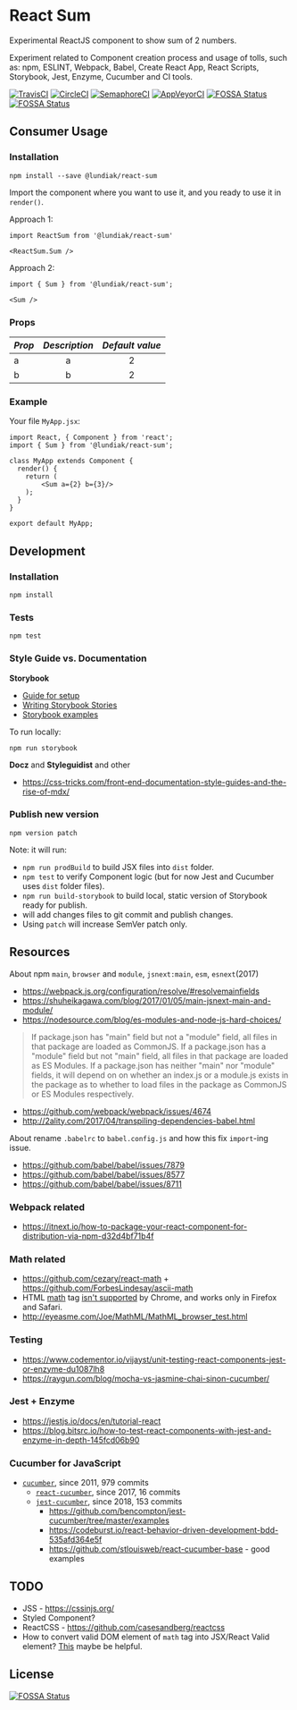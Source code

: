 # React Sum

Experimental ReactJS component to show sum of 2 numbers.

Experiment related to Component creation process and usage of tolls, such as: npm, ESLINT, Webpack, Babel, Create React App, React Scripts, Storybook, Jest, Enzyme, Cucumber and CI tools.

[![TravisCI](https://travis-ci.org/alundiak/react-sum.svg?branch=master)](https://travis-ci.org/alundiak/react-sum)
[![CircleCI](https://circleci.com/gh/alundiak/react-sum.svg?style=svg)](https://circleci.com/gh/alundiak/react-sum)
[![SemaphoreCI](https://semaphoreci.com/api/v1/alundiak/react-sum/branches/master/badge.svg)](https://semaphoreci.com/alundiak/react-sum)
[![AppVeyorCI](https://ci.appveyor.com/api/projects/status/selytkekkws81f3v?svg=true)](https://ci.appveyor.com/project/alundiak/react-sum)
[![FOSSA Status](https://app.fossa.com/api/projects/git%2Bgithub.com%2Falundiak%2Freact-sum.svg?type=small)](https://app.fossa.com/projects/git%2Bgithub.com%2Falundiak%2Freact-sum?ref=badge_small)
[![FOSSA Status](https://app.fossa.io/api/projects/git%2Bgithub.com%2Falundiak%2Freact-sum.svg?type=shield)](https://app.fossa.io/projects/git%2Bgithub.com%2Falundiak%2Freact-sum?ref=badge_shield)


## Consumer Usage

### Installation

`npm install --save @lundiak/react-sum`

Import the component where you want to use it, and you ready to use it in `render()`.

Approach 1:

`import ReactSum from '@lundiak/react-sum'`

`<ReactSum.Sum />`

Approach 2:

`import { Sum } from '@lundiak/react-sum';`

`<Sum />`

### Props

| _Prop_ |     _Description_     | _Default value_ |
| ------ | :-------------------: | :-------------: |
| a  | a |      2       |
| b  | b |      2       |

### Example

Your file `MyApp.jsx`:

```
import React, { Component } from 'react';
import { Sum } from '@lundiak/react-sum';

class MyApp extends Component {
  render() {
    return (
        <Sum a={2} b={3}/>
    );
  }
}

export default MyApp;
```


## Development

### Installation

`npm install`

### Tests

`npm test`

### Style Guide vs. Documentation

**Storybook**

- [Guide for setup](https://storybook.js.org/docs/guides/guide-react/)
- [Writing Storybook Stories](https://storybook.js.org/docs/basics/writing-stories/)
- [Storybook examples](https://github.com/storybookjs/storybook/tree/next/examples)

To run locally:

```
npm run storybook
```

**Docz** and **Styleguidist** and other
- https://css-tricks.com/front-end-documentation-style-guides-and-the-rise-of-mdx/


### Publish new version

`npm version patch`

Note: it will run:
- `npm run prodBuild` to build JSX files into `dist` folder.
- `npm test` to verify Component logic (but for now Jest and Cucumber uses `dist` folder files).
- `npm run build-storybook` to build local, static version of Storybook ready for publish.
- will add changes files to git commit and publish changes.
- Using `patch` will increase SemVer patch only.


## Resources

About npm `main`, `browser` and `module`, `jsnext:main`, `esm`, `esnext`(2017)
- https://webpack.js.org/configuration/resolve/#resolvemainfields
- https://shuheikagawa.com/blog/2017/01/05/main-jsnext-main-and-module/
- https://nodesource.com/blog/es-modules-and-node-js-hard-choices/

>If package.json has "main" field but not a "module" field, all files in that package are loaded as CommonJS.
If a package.json has a "module" field but not "main" field, all files in that package are loaded as ES Modules.
If a package.json has neither "main" nor "module" fields, it will depend on on whether an index.js or a module.js exists in the package as to whether to load files in the package as CommonJS or ES Modules respectively.

- https://github.com/webpack/webpack/issues/4674
- http://2ality.com/2017/04/transpiling-dependencies-babel.html

About rename `.babelrc` to `babel.config.js` and how this fix `import`-ing issue.
- https://github.com/babel/babel/issues/7879
- https://github.com/babel/babel/issues/8577
- https://github.com/babel/babel/issues/8711


### Webpack related
- https://itnext.io/how-to-package-your-react-component-for-distribution-via-npm-d32d4bf71b4f


### Math related
- https://github.com/cezary/react-math + https://github.com/ForbesLindesay/ascii-math
- HTML [math](https://developer.mozilla.org/en-US/docs/Web/MathML/Element/math) tag [isn't supported](https://caniuse.com/#search=mathml) by Chrome, and works only in Firefox and Safari.
- http://eyeasme.com/Joe/MathML/MathML_browser_test.html

### Testing
  - https://www.codementor.io/vijayst/unit-testing-react-components-jest-or-enzyme-du1087lh8
  - https://raygun.com/blog/mocha-vs-jasmine-chai-sinon-cucumber/

### Jest + Enzyme
- https://jestjs.io/docs/en/tutorial-react
- https://blog.bitsrc.io/how-to-test-react-components-with-jest-and-enzyme-in-depth-145fcd06b90

### Cucumber for JavaScript
- [`cucumber`](https://github.com/cucumber/cucumber-js), since 2011, 979 commits
  - [`react-cucumber`](https://github.com/pzavolinsky/react-cucumber), since 2017, 16 commits
  - [`jest-cucumber`](https://github.com/bencompton/jest-cucumber), since 2018, 153 commits
    - https://github.com/bencompton/jest-cucumber/tree/master/examples
    - https://codeburst.io/react-behavior-driven-development-bdd-535afd364e5f
    - https://github.com/stlouisweb/react-cucumber-base - good examples



## TODO

- JSS - https://cssinjs.org/
- Styled Component?
- ReactCSS - https://github.com/casesandberg/reactcss
- How to convert valid DOM element of `math` tag into JSX/React Valid element? [This](https://medium.com/javascript-inside/transforming-elements-in-react-8e411c0f1bba) maybe be helpful.


## License
[![FOSSA Status](https://app.fossa.io/api/projects/git%2Bgithub.com%2Falundiak%2Freact-sum.svg?type=large)](https://app.fossa.io/projects/git%2Bgithub.com%2Falundiak%2Freact-sum?ref=badge_large)